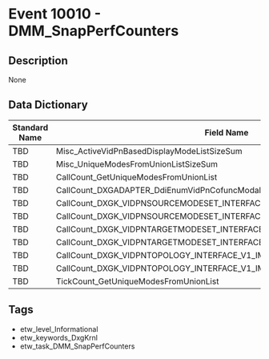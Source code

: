 # Event 10010 - DMM_SnapPerfCounters

## Description
None

## Data Dictionary
|Standard Name|Field Name|Type|Description|Sample Value|
|---|---|---|---|---|
|TBD|Misc_ActiveVidPnBasedDisplayModeListSizeSum|UInt64|None|`None`|
|TBD|Misc_UniqueModesFromUnionListSizeSum|UInt64|None|`None`|
|TBD|CallCount_GetUniqueModesFromUnionList|UInt32|None|`None`|
|TBD|CallCount_DXGADAPTER_DdiEnumVidPnCofuncModality|UInt32|None|`None`|
|TBD|CallCount_DXGK_VIDPNSOURCEMODESET_INTERFACE_V1_IMPL_AcquirePinnedModeInfo|UInt32|None|`None`|
|TBD|CallCount_DXGK_VIDPNSOURCEMODESET_INTERFACE_V1_IMPL_CreateNewModeInfo|UInt32|None|`None`|
|TBD|CallCount_DXGK_VIDPNTARGETMODESET_INTERFACE_V1_IMPL_AcquirePinnedModeInfo|UInt32|None|`None`|
|TBD|CallCount_DXGK_VIDPNTARGETMODESET_INTERFACE_V1_IMPL_CreateNewModeInfo|UInt32|None|`None`|
|TBD|CallCount_DXGK_VIDPNTOPOLOGY_INTERFACE_V1_IMPL_AcquireFirstPathInfo|UInt32|None|`None`|
|TBD|CallCount_DXGK_VIDPNTOPOLOGY_INTERFACE_V1_IMPL_AcquireNextPathInfo|UInt32|None|`None`|
|TBD|TickCount_GetUniqueModesFromUnionList|UInt64|None|`None`|

## Tags
* etw_level_Informational
* etw_keywords_DxgKrnl
* etw_task_DMM_SnapPerfCounters